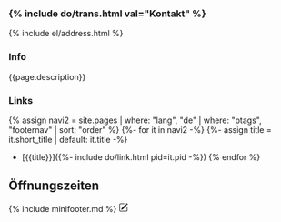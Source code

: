 
### {% include do/trans.html val="Kontakt" %}

{% include el/address.html %}

### Info

{{page.description}}

### Links

{% assign navi2 = site.pages | where: "lang", "de" | where: "ptags", "footernav" | sort: "order" %}
{%- for it in navi2 -%}
{%- assign title = it.short_title | default: it.title -%}
- [{{title}}]({%- include do/link.html pid=it.pid -%})
{% endfor %}



<h2>Öffnungszeiten</h2>
<p id="minifooter">
    {% include minifooter.md %}
    <a class="ps-5" rel="nofollow" href="{% include el/pagebuilder-link.html %}" title="Seite editieren">
        <svg xmlns="http://www.w3.org/2000/svg" width="16" height="16" fill="currentColor" class="bi bi-pencil-square" viewBox="0 0 16 16">
          <path d="M15.502 1.94a.5.5 0 0 1 0 .706L14.459 3.69l-2-2L13.502.646a.5.5 0 0 1 .707 0l1.293 1.293zm-1.75 2.456-2-2L4.939 9.21a.5.5 0 0 0-.121.196l-.805 2.414a.25.25 0 0 0 .316.316l2.414-.805a.5.5 0 0 0 .196-.12l6.813-6.814z"/>
          <path fill-rule="evenodd" d="M1 13.5A1.5 1.5 0 0 0 2.5 15h11a1.5 1.5 0 0 0 1.5-1.5v-6a.5.5 0 0 0-1 0v6a.5.5 0 0 1-.5.5h-11a.5.5 0 0 1-.5-.5v-11a.5.5 0 0 1 .5-.5H9a.5.5 0 0 0 0-1H2.5A1.5 1.5 0 0 0 1 2.5v11z"/>
        </svg>
    </a>
</p>
